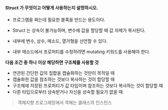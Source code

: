 #### Struct 가 무엇이고 어떻게 사용하는지 설명하시오.

- 프로그램을 짜는데 필요한 블록을 만드는 용도이다.

- Struct 는 상속이 불가능하며, 변수에 값을 할당할 때 값 자체가 복사된다.
- 내부에 변수, 상수, 메소드, 열거형을 선언할 수 있다.
- 내부 메소드에서 프로퍼티를 수정하려면 mutating 키워드를 사용해야 한다. 



**다음 조건 중 하나 이상 해당하면 구조체를 사용할 것**

- 연관된 간단한 값의 집합을 캡슐화하는 것만이 목적일 때
- 캡슐화한 값을 참조하는 것보다 복사하는 것이 합당할 때
- 구조체에 저장된 프로퍼티가 값 타입이며 참조하는 것보다 복사하는 것이 합당할 때
- 다른 타입으로부터 상속받거나 자신을 상속할 필요가 없을 때

> 객체지향 프로그래밍에서 객체는 클래스의 인스턴스